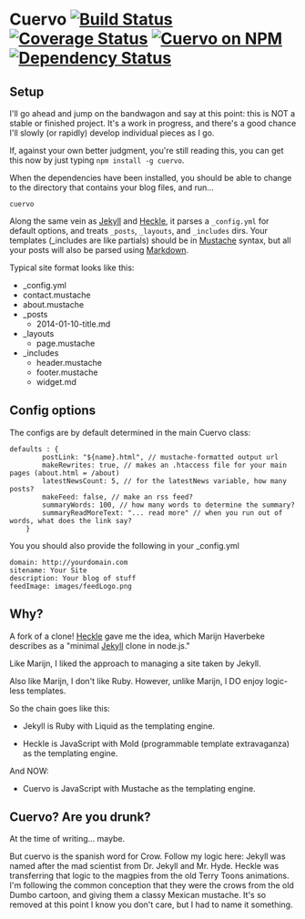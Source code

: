 # Cuervo [![Build Status](https://travis-ci.org/natedsaint/cuervo.svg?branch=master)](https://travis-ci.org/natedsaint/cuervo) [![Coverage Status](https://coveralls.io/repos/natedsaint/cuervo/badge.svg?branch=master)](https://coveralls.io/r/natedsaint/cuervo?branch=master) [![Cuervo on NPM](https://img.shields.io/npm/v/cuervo.svg)](https://npmjs.org/package/cuervo) [![Dependency Status](https://gemnasium.com/natedsaint/cuervo.svg)](https://gemnasium.com/natedsaint/cuervo)

## Setup

I'll go ahead and jump on the bandwagon and say at this point: this is NOT a stable
or finished project. It's a work in progress, and there's a good chance I'll slowly
(or rapidly) develop individual pieces as I go.


If, against your own better judgment, you're still reading this, you can get this now by just typing `npm install -g cuervo`.

When the dependencies have been installed, you should be able to
change to the directory that contains your blog files, and run...

    cuervo

Along the same vein as [Jekyll][2] and [Heckle][1], it parses a `_config.yml` for default options, and 
treats `_posts`, `_layouts`, and `_includes` dirs. Your templates (_includes are like partials) should be in
[Mustache][3] syntax, but all your posts will also be parsed using [Markdown][4].  

Typical site format looks like this: 
- _config.yml
- contact.mustache
- about.mustache
- _posts
  - 2014-01-10-title.md
- _layouts
  - page.mustache
- _includes
  - header.mustache
  - footer.mustache
  - widget.md

[1]: https://github.com/marijnh/heckle
[2]: https://github.com/mojombo/jekyll
[3]: https://mustache.github.com
[4]: http://commonmark.org/

## Config options 
The configs are by default determined in the main Cuervo class:

```
defaults : {
        postLink: "${name}.html", // mustache-formatted output url
        makeRewrites: true, // makes an .htaccess file for your main pages (about.html = /about)
        latestNewsCount: 5, // for the latestNews variable, how many posts?
        makeFeed: false, // make an rss feed?
        summaryWords: 100, // how many words to determine the summary?
        summaryReadMoreText: "... read more" // when you run out of words, what does the link say?
    }
```

You you should also provide the following in your _config.yml
```
domain: http://yourdomain.com
sitename: Your Site 
description: Your blog of stuff
feedImage: images/feedLogo.png
```
## Why?

A fork of a clone! [Heckle][1] gave me the idea, which Marijn Haverbeke describes as a "minimal [Jekyll][2] clone in node.js."

Like Marijn, I liked the approach to managing a site taken by Jekyll. 

Also like Marijn, I don't like Ruby. However, unlike Marijn, I DO enjoy logic-less templates.

So the chain goes like this: 

- Jekyll is Ruby with Liquid as the templating engine.

- Heckle is JavaScript with Mold (programmable template extravaganza) as
the templating engine.

And NOW:

- Cuervo is JavaScript with Mustache as the templating engine.

## Cuervo? Are you drunk?

At the time of writing... maybe.

But cuervo is the spanish word for Crow. Follow my logic here: Jekyll was named after the mad 
scientist from Dr. Jekyll and Mr. Hyde. Heckle was transferring that logic to the magpies 
from the old Terry Toons animations. I'm following the common conception that they were the crows
from the old Dumbo cartoon, and giving them a classy Mexican mustache. It's so removed 
at this point I know you don't care, but I had to name it something.



